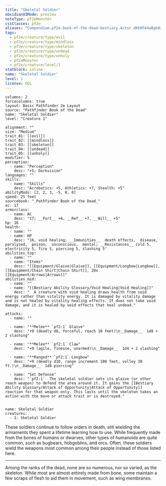 ```yaml
---
title: "Skeletal Soldier"
obsidianUIMode: preview
noteType: pf2eMonster
cssClasses: pf2e
aliases: "Compendium.pf2e.book-of-the-dead-bestiary.Actor.dKkHFA4aBgk82QJO" 
tags:
  - pf2e/creature/type/evil
  - pf2e/creature/type/mindless
  - pf2e/creature/type/skeleton
  - pf2e/creature/type/undead
  - pf2e/creature/type/unholy
  - pf2eMonster
  - pf2e/creature/level/1
statblock: inline
name: "Skeletal Soldier"
level: 1
license: OGL
---
```


```statblock
columns: 2
forcecolumns: true
layout: Basic Pathfinder 2e Layout
source: "Pathfinder Book of the Dead"
name: "Skeletal Soldier"
level: "Creature 1"

alignment: ""
size: "Medium"
trait_01: [[evil]]
trait_02: [[mindless]]
trait_03: [[skeleton]]
trait_04: [[undead]]
trait_05: [[unholy]]
modifier: 5
perception:
  - name: "Perception"
    desc: "+5; Darkvision"
languages: ""
skills:
  - name: "Skills"
    desc: "Acrobatics: +5, Athletics: +7, Stealth: +5"
abilityMods: [2, 2, 3, -5, 0, 0]
speed: 25 feet
sourcebook: "_Pathfinder Book of the Dead_"
ac: 17
armorclass:
  - name: AC
    desc: "17; __Fort__ +6, __Ref__ +7, __Will__ +5"
hp: 16
health:
  - name: ""
  - name: HP
    desc: "16, void healing; __Immunities__  death effects,  disease,  paralyzed,  poison,  unconscious,  mental; __Resistances__ cold 5, electricity 5, fire 5, piercing 5, slashing 5"
abilities_top:
  - name: ""
  - name: "Items"
    desc: "[[Equipment/Glaive|Glaive]], [[Equipment/Longbow|Longbow]], [[Equipment/Chain Shirt|Chain Shirt]], 20x [[Equipment/Arrows|Arrows]]"
abilities_mid:
  - name: ""
  - name: "[[Bestiary Ability Glossary/Void Healing|Void Healing]]"
    desc: "  A creature with void healing draws health from void energy rather than vitality energy. It is damaged by vitality damage and is not healed by vitality healing effects. It does not take void damage, and it is healed by void effects that heal undead."

attacks:
  - name: ""

  - name: "**Melee** `pf2:1` Glaive"
    desc: "+9 (deadly d8, forceful, reach 10 feet)\n__Damage__  1d8 + 2 slashing"

  - name: "**Melee** `pf2:1` Claw"
    desc: "+9 (agile, finesse, unarmed)\n__Damage__  1d4 + 2 slashing"

  - name: "**Ranged** `pf2:1` Longbow"
    desc: "+9 (deadly d10, range increment 100 feet, volley 30 ft.)\n__Damage__  1d8 piercing"

  - name: "Set Defense"
    desc: "`pf2:1`  The skeletal soldier sets its glaive (or other reach weapon) to defend the area around it. It gains the [[Bestiary Ability Glossary/Attack of Opportunity|Attack of Opportunity]] reaction for that weapon only. This lasts until the skeleton takes an action with the move or attack trait or is destroyed."
 
```

```encounter-table
name: Skeletal Soldier
creatures:
  - 1: Skeletal Soldier
```



These soldiers continue to follow orders in death, still wielding the armaments they spent a lifetime learning how to use. While frequently made from the bones of humans or dwarves, other types of humanoids are quite common, such as bugbears, hobgoblins, and orcs. Often, these soldiers wield the weapons most common among their people instead of those listed here.

* * *

Among the ranks of the dead, none are so numerous, nor so varied, as the skeleton. While most are almost entirely made from bone, some maintain a few scraps of flesh to aid them in movement, such as wing membranes.
